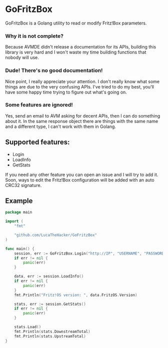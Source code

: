 # GoFritzBox

GoFritzBox is a Golang utility to read or modify Fritz!Box parameters.

### Why it is not complete?
Because AVMDE didn't release a documentation for its APIs, building this library is very hard and I won't waste my time building functions that nobody will use.

### Dude! There's no good documentation!
Nice point, I really appreciate your attention.
I don't really know what some things are due to the very confusing APIs. I've tried to do my best, you'll have some happy time trying to figure out what's going on.

### Some features are ignored!
Yes, send an email to AVM asking for decent APIs, then I can do something about it.
In the same response object there are things with the same name and a different type, I can't work with them in Golang.

## Supported features:
* Login
* LoadInfo 
* GetStats

If you need any other feature you can open an issue and I will try to add it.  
Soon, ways to edit the Fritz!Box configuration will be added with an auto CRC32 signature.

## Example
```go
package main

import (
	"fmt"

	"github.com/LucaTheHacker/GoFritzBox"
)

func main() {
	session, err := GoFritzBox.Login("http://IP", "USERNAME", "PASSWORD")
	if err != nil {
		panic(err)
	}

	data, err := session.LoadInfo()
	if err != nil {
		panic(err)
	}
	fmt.Println("Fritz!OS version: ", data.FritzOS.Version)

	stats, err := session.GetStats()
	if err != nil {
		panic(err)
	}

	stats.Load()
	fmt.Println(stats.DownstreamTotal)
	fmt.Println(stats.UpstreamTotal)
}

```
